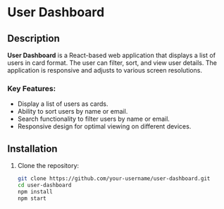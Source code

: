 # User Dashboard

## Description

**User Dashboard** is a React-based web application that displays a list of users in card format. The user can filter, sort, and view user details. The application is responsive and adjusts to various screen resolutions.

### Key Features:
- Display a list of users as cards.
- Ability to sort users by name or email.
- Search functionality to filter users by name or email.
- Responsive design for optimal viewing on different devices.

## Installation

1. Clone the repository:
   ```bash
   git clone https://github.com/your-username/user-dashboard.git
   cd user-dashboard
   npm install
   npm start
